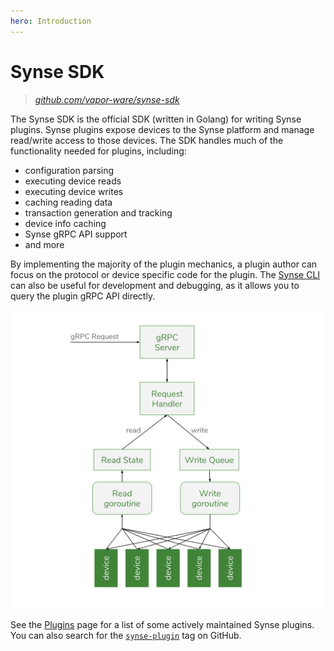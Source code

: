 ```yaml
---
hero: Introduction 
---
```


# Synse SDK

> *[github.com/vapor-ware/synse-sdk](https://github.com/vapor-ware/synse-sdk)*

The Synse SDK is the official SDK (written in Golang) for writing Synse plugins. Synse plugins
expose devices to the Synse platform and manage read/write access to those devices. The SDK
handles much of the functionality needed for plugins, including:

- configuration parsing
- executing device reads
- executing device writes
- caching reading data
- transaction generation and tracking
- device info caching
- Synse gRPC API support
- and more

By implementing the majority of the plugin mechanics, a plugin author can focus on the protocol
or device specific code for the plugin. The [Synse CLI](../cli/intro.md) can also be useful for
development and debugging, as it allows you to query the plugin gRPC API directly.

![](../assets/img/plugin-arch.svg)

See the [Plugins](../plugins.md) page for a list of some actively maintained Synse plugins.
You can also search for the [`synse-plugin`](https://github.com/topics/synse-plugin) tag on GitHub.
